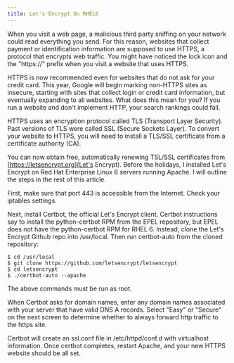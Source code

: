 ```yaml
---
title: Let's Encrypt On RHEL6
---
```


When you visit a web page, a malicious third party sniffing on your network could read everything you send. For this reason, websites that collect payment or identification information are supposed to use HTTPS, a protocol that encrypts web traffic. You might have noticed the lock icon and the "https://" prefix when you visit a website that uses HTTPS. 

HTTPS is now recommended even for websites that do not ask for your credit card. This year, Google will begin marking non-HTTPS sites as insecure, starting with sites that collect login or credit card information, but eventually expanding to all websites. What does this mean for you? If you run a website and don't implement HTTP, your search rankings could fall.

HTTPS uses an encryption protocol called TLS (Transport Layer Security). Past versions of TLS were called SSL (Secure Sockets Layer). To convert your website to HTTPS, you will need to install a TLS/SSL certificate from a certificate authority (CA).

You can now obtain free, automatically renewing TSL/SSL certificates from [https://letsencrypt.org](Let's Encrypt). Before the holidays, I installed Let's Encrypt on Red Hat Enterprise Linux 6 servers running Apache. I will outline the steps in the rest of this article.

First, make sure that port 443 is accessible from the Internet. Check your iptables settings.

Next, install Certbot, the official Let's Encrypt client. Certbot instructions say to install the python-certbot RPM from the EPEL repository, but EPEL does not have the python-certbot RPM for RHEL 6. Instead, clone the Let's Encrypt Github repo into /usr/local. Then run certbot-auto from the cloned repository:

    $ cd /usr/local
    $ git clone https://github.com/letsencrypt/letsencrypt
    $ cd letsencrypt
    $ ./certbot-auto --apache

The above commands must be run as root.
    
When Certbot asks for domain names, enter any domain names associated with your server that have valid DNS A records. Select "Easy" or "Secure" on the next screen to determine whether to always forward http traffic to the https site. 

Certbot will create an ssl.conf file in /etc/httpd/conf.d with virtualhost information. Once certbot completes, restart Apache, and your new HTTPS website should be all set.
